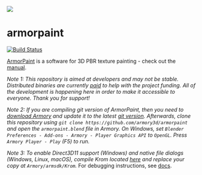 ![](https://armorpaint.org/img/git.jpg)

armorpaint
==============

[![Build Status](https://travis-ci.org/armory3d/armorpaint.svg?branch=master)](https://travis-ci.org/armory3d/armorpaint)

[ArmorPaint](https://armorpaint.org) is a software for 3D PBR texture painting - check out the [manual](https://armorpaint.org/manual/).

*Note 1: This repository is aimed at developers and may not be stable. Distributed binaries are currently [paid](https://armorpaint.org/download) to help with the project funding. All of the development is happening here in order to make it accessible to everyone. Thank you for support!*

*Note 2: If you are compiling git version of ArmorPaint, then you need to [download Armory](https://armory3d.org/download.html) and update it to the latest [git version](https://armory3d.org/manual/#/dev/gitversion?id=armory-updater). Afterwards, clone this repository using `git clone https://github.com/armory3d/armorpaint` and open the `armorpaint.blend` file in Armory. On Windows, set `Blender Preferences - Add-ons - Armory - Player Graphics API` to `OpenGL`. Press `Armory Player - Play` (F5) to run.*

*Note 3: To enable Direct3D11 support (Windows) and native file dialogs (Windows, Linux, macOS), compile Krom located [here](https://github.com/armory3d/Krom_armorpaint) and replace your copy at `Armory/armsdk/Krom`.* For debugging instructions, see [docs](https://armory3d.org/manual/#/essentials/debug).
